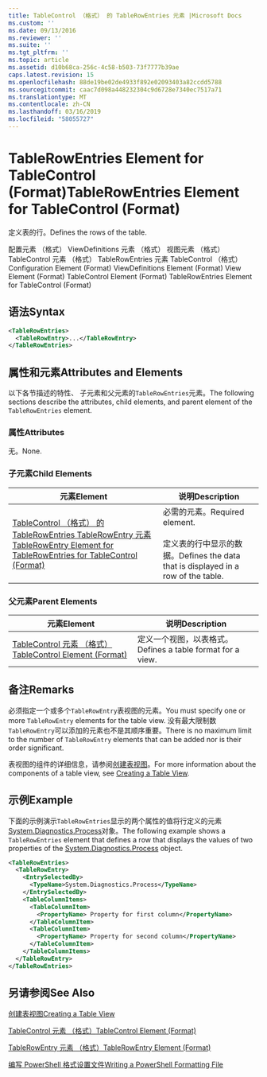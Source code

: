 ```yaml
---
title: TableControl （格式） 的 TableRowEntries 元素 |Microsoft Docs
ms.custom: ''
ms.date: 09/13/2016
ms.reviewer: ''
ms.suite: ''
ms.tgt_pltfrm: ''
ms.topic: article
ms.assetid: d10b68ca-256c-4c58-b503-73f7777b39ae
caps.latest.revision: 15
ms.openlocfilehash: 88de19be02de4933f892e02093403a82ccdd5788
ms.sourcegitcommit: caac7d098a448232304c9d6728e7340ec7517a71
ms.translationtype: MT
ms.contentlocale: zh-CN
ms.lasthandoff: 03/16/2019
ms.locfileid: "58055727"
---
```

# <a name="tablerowentries-element-for-tablecontrol-format"></a><span data-ttu-id="fcfa0-102">TableRowEntries Element for TableControl (Format)</span><span class="sxs-lookup"><span data-stu-id="fcfa0-102">TableRowEntries Element for TableControl (Format)</span></span>

<span data-ttu-id="fcfa0-103">定义表的行。</span><span class="sxs-lookup"><span data-stu-id="fcfa0-103">Defines the rows of the table.</span></span>

<span data-ttu-id="fcfa0-104">配置元素 （格式） ViewDefinitions 元素 （格式） 视图元素 （格式） TableControl 元素 （格式） TableRowEntries 元素 TableControl （格式）</span><span class="sxs-lookup"><span data-stu-id="fcfa0-104">Configuration Element (Format) ViewDefinitions Element (Format) View Element (Format) TableControl Element (Format) TableRowEntries Element for TableControl (Format)</span></span>

## <a name="syntax"></a><span data-ttu-id="fcfa0-105">语法</span><span class="sxs-lookup"><span data-stu-id="fcfa0-105">Syntax</span></span>

```xml
<TableRowEntries>
  <TableRowEntry>...</TableRowEntry>
</TableRowEntries>
```

## <a name="attributes-and-elements"></a><span data-ttu-id="fcfa0-106">属性和元素</span><span class="sxs-lookup"><span data-stu-id="fcfa0-106">Attributes and Elements</span></span>

<span data-ttu-id="fcfa0-107">以下各节描述的特性、 子元素和父元素的`TableRowEntries`元素。</span><span class="sxs-lookup"><span data-stu-id="fcfa0-107">The following sections describe the attributes, child elements, and parent element of the `TableRowEntries` element.</span></span>

### <a name="attributes"></a><span data-ttu-id="fcfa0-108">属性</span><span class="sxs-lookup"><span data-stu-id="fcfa0-108">Attributes</span></span>

<span data-ttu-id="fcfa0-109">无。</span><span class="sxs-lookup"><span data-stu-id="fcfa0-109">None.</span></span>

### <a name="child-elements"></a><span data-ttu-id="fcfa0-110">子元素</span><span class="sxs-lookup"><span data-stu-id="fcfa0-110">Child Elements</span></span>

|<span data-ttu-id="fcfa0-111">元素</span><span class="sxs-lookup"><span data-stu-id="fcfa0-111">Element</span></span>|<span data-ttu-id="fcfa0-112">说明</span><span class="sxs-lookup"><span data-stu-id="fcfa0-112">Description</span></span>|
|-------------|-----------------|
|[<span data-ttu-id="fcfa0-113">TableControl （格式） 的 TableRowEntries TableRowEntry 元素</span><span class="sxs-lookup"><span data-stu-id="fcfa0-113">TableRowEntry Element for TableRowEntries for TableControl (Format)</span></span>](./tablerowentry-element-for-tablerowentries-for-tablecontrol-format.md)|<span data-ttu-id="fcfa0-114">必需的元素。</span><span class="sxs-lookup"><span data-stu-id="fcfa0-114">Required element.</span></span><br /><br /> <span data-ttu-id="fcfa0-115">定义表的行中显示的数据。</span><span class="sxs-lookup"><span data-stu-id="fcfa0-115">Defines the data that is displayed in a row of the table.</span></span>|

### <a name="parent-elements"></a><span data-ttu-id="fcfa0-116">父元素</span><span class="sxs-lookup"><span data-stu-id="fcfa0-116">Parent Elements</span></span>

|<span data-ttu-id="fcfa0-117">元素</span><span class="sxs-lookup"><span data-stu-id="fcfa0-117">Element</span></span>|<span data-ttu-id="fcfa0-118">说明</span><span class="sxs-lookup"><span data-stu-id="fcfa0-118">Description</span></span>|
|-------------|-----------------|
|[<span data-ttu-id="fcfa0-119">TableControl 元素 （格式）</span><span class="sxs-lookup"><span data-stu-id="fcfa0-119">TableControl Element (Format)</span></span>](./tablecontrol-element-format.md)|<span data-ttu-id="fcfa0-120">定义一个视图，以表格式。</span><span class="sxs-lookup"><span data-stu-id="fcfa0-120">Defines a table format for a view.</span></span>|

## <a name="remarks"></a><span data-ttu-id="fcfa0-121">备注</span><span class="sxs-lookup"><span data-stu-id="fcfa0-121">Remarks</span></span>

<span data-ttu-id="fcfa0-122">必须指定一个或多个`TableRowEntry`表视图的元素。</span><span class="sxs-lookup"><span data-stu-id="fcfa0-122">You must specify one or more `TableRowEntry` elements for the table view.</span></span> <span data-ttu-id="fcfa0-123">没有最大限制数`TableRowEntry`可以添加的元素也不是其顺序重要。</span><span class="sxs-lookup"><span data-stu-id="fcfa0-123">There is no maximum limit to the number of `TableRowEntry` elements that can be added nor is their order significant.</span></span>

<span data-ttu-id="fcfa0-124">表视图的组件的详细信息，请参阅[创建表视图](./creating-a-table-view.md)。</span><span class="sxs-lookup"><span data-stu-id="fcfa0-124">For more information about the components of a table view, see [Creating a Table View](./creating-a-table-view.md).</span></span>

## <a name="example"></a><span data-ttu-id="fcfa0-125">示例</span><span class="sxs-lookup"><span data-stu-id="fcfa0-125">Example</span></span>

<span data-ttu-id="fcfa0-126">下面的示例演示`TableRowEntries`显示的两个属性的值将行定义的元素[System.Diagnostics.Process](/dotnet/api/System.Diagnostics.Process)对象。</span><span class="sxs-lookup"><span data-stu-id="fcfa0-126">The following example shows a `TableRowEntries` element that defines a row that displays the values of two properties of the [System.Diagnostics.Process](/dotnet/api/System.Diagnostics.Process) object.</span></span>

```xml
<TableRowEntries>
  <TableRowEntry>
    <EntrySelectedBy>
      <TypeName>System.Diagnostics.Process</TypeName>
    </EntrySelectedBy>
    <TableColumnItems>
      <TableColumnItem>
        <PropertyName> Property for first column</PropertyName>
      </TableColumnItem>
      <TableColumnItem>
        <PropertyName> Property for second column</PropertyName>
      </TableColumnItem>
    </TableColumnItems>
  </TableRowEntry>
</TableRowEntries>

```

## <a name="see-also"></a><span data-ttu-id="fcfa0-127">另请参阅</span><span class="sxs-lookup"><span data-stu-id="fcfa0-127">See Also</span></span>

[<span data-ttu-id="fcfa0-128">创建表视图</span><span class="sxs-lookup"><span data-stu-id="fcfa0-128">Creating a Table View</span></span>](./creating-a-table-view.md)

[<span data-ttu-id="fcfa0-129">TableControl 元素 （格式）</span><span class="sxs-lookup"><span data-stu-id="fcfa0-129">TableControl Element (Format)</span></span>](./tablecontrol-element-format.md)

[<span data-ttu-id="fcfa0-130">TableRowEntry 元素 （格式）</span><span class="sxs-lookup"><span data-stu-id="fcfa0-130">TableRowEntry Element (Format)</span></span>](./tablerowentry-element-for-tablerowentries-for-tablecontrol-format.md)

[<span data-ttu-id="fcfa0-131">编写 PowerShell 格式设置文件</span><span class="sxs-lookup"><span data-stu-id="fcfa0-131">Writing a PowerShell Formatting File</span></span>](./writing-a-powershell-formatting-file.md)
